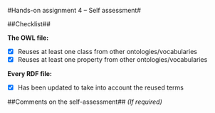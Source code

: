 #Hands-on assignment 4 – Self assessment#

##Checklist##

**The OWL file:**

- [X] Reuses at least one class from other ontologies/vocabularies
- [x] Reuses at least one property from other ontologies/vocabularies

**Every RDF file:**

- [x] Has been updated to take into account the reused terms

##Comments on the self-assessment##
_(If required)_

